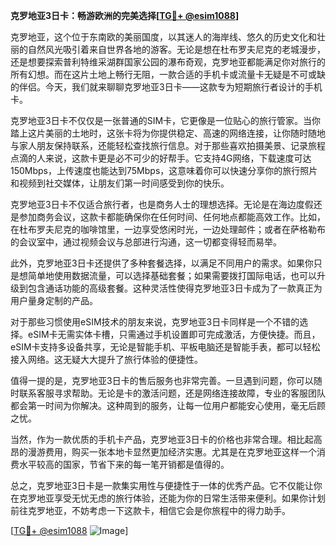 **克罗地亚3日卡：畅游欧洲的完美选择[[TG💪+ @esim1088](https://t.me/s/esim1088)]**

克罗地亚，这个位于东南欧的美丽国度，以其迷人的海岸线、悠久的历史文化和壮丽的自然风光吸引着来自世界各地的游客。无论是想在杜布罗夫尼克的老城漫步，还是想要探索普利特维采湖群国家公园的瀑布奇观，克罗地亚都能满足你对旅行的所有幻想。而在这片土地上畅行无阻，一款合适的手机卡或流量卡无疑是不可或缺的伴侣。今天，我们就来聊聊克罗地亚3日卡——这款专为短期旅行者设计的手机卡。

克罗地亚3日卡不仅仅是一张普通的SIM卡，它更像是一位贴心的旅行管家。当你踏上这片美丽的土地时，这张卡将为你提供稳定、高速的网络连接，让你随时随地与家人朋友保持联系，还能轻松查找旅行信息。对于那些喜欢拍摄美景、记录旅程点滴的人来说，这款卡更是必不可少的好帮手。它支持4G网络，下载速度可达150Mbps，上传速度也能达到75Mbps，这意味着你可以快速分享你的旅行照片和视频到社交媒体，让朋友们第一时间感受到你的快乐。

克罗地亚3日卡不仅适合旅行者，也是商务人士的理想选择。无论是在海边度假还是参加商务会议，这款卡都能确保你在任何时间、任何地点都能高效工作。比如，在杜布罗夫尼克的咖啡馆里，一边享受悠闲时光，一边处理邮件；或者在萨格勒布的会议室中，通过视频会议与总部进行沟通，这一切都变得轻而易举。

此外，克罗地亚3日卡还提供了多种套餐选择，以满足不同用户的需求。如果你只是想简单地使用数据流量，可以选择基础套餐；如果需要拨打国际电话，也可以升级到包含通话功能的高级套餐。这种灵活性使得克罗地亚3日卡成为了一款真正为用户量身定制的产品。

对于那些习惯使用eSIM技术的朋友来说，克罗地亚3日卡同样是一个不错的选择。eSIM卡无需实体卡槽，只需通过手机设置即可完成激活，方便快捷。而且，eSIM卡支持多设备共享，无论是智能手机、平板电脑还是智能手表，都可以轻松接入网络。这无疑大大提升了旅行体验的便捷性。

值得一提的是，克罗地亚3日卡的售后服务也非常完善。一旦遇到问题，你可以随时联系客服寻求帮助。无论是卡的激活问题，还是网络连接故障，专业的客服团队都会第一时间为你解决。这种周到的服务，让每一位用户都能安心使用，毫无后顾之忧。

当然，作为一款优质的手机卡产品，克罗地亚3日卡的价格也非常合理。相比起高昂的漫游费用，购买一张本地卡显然更加经济实惠。尤其是在克罗地亚这样一个消费水平较高的国家，节省下来的每一笔开销都是值得的。

总之，克罗地亚3日卡是一款集实用性与便捷性于一体的优秀产品。它不仅能让你在克罗地亚享受无忧无虑的旅行体验，还能为你的日常生活带来便利。如果你计划前往克罗地亚，不妨考虑一下这款卡，相信它会是你旅程中的得力助手。

[[TG💪+ @esim1088](https://t.me/s/esim1088) ![Image](https://i.postimg.cc/4NQfJmqS/Snipaste-2025-05-13-00-14-12.png)]